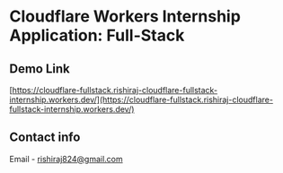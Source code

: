 # Cloudflare Workers Internship Application: Full-Stack

## Demo Link

[https://cloudflare-fullstack.rishiraj-cloudflare-fullstack-internship.workers.dev/](https://cloudflare-fullstack.rishiraj-cloudflare-fullstack-internship.workers.dev/)

## Contact info 

Email - [rishiraj824@gmail.com](rishiraj824@gmail.com)
